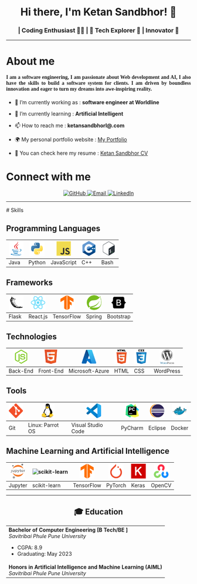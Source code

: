 <h1 align="center">Hi there, I'm Ketan Sandbhor! 👋</h1>

<h3 align="center"> | Coding Enthusiast 👩‍💻 | 🌌 Tech Explorer 🌌 | Innovator 🧠</h3>

<hr>
<h1 align="left">About me</h1>


<h4 align="justify" style="font-family: times new roman" align="left">I am a software engineering, I am passionate about Web development and AI, I also have the skills to build a software system for clients.  I am driven by boundless innovation and eager to turn my dreams into awe-inspiring reality.</h4>

- 🔭 I’m currently working as : **software engineer at Worldline**
- 🌱 I’m currently learning : **Artificial Intelligent**

- 📫 How to reach me : **ketansandbhorl@.com**
  
- 🌍 My personal portfolio website : [My Portfolio]()

- 📜 You can check here my resume : [Ketan Sandbhor CV]()


<h1 align="left">Connect with me</h1>
<p align="center">
  <a href="https://github.com/ketan70">
    <img src="https://img.shields.io/badge/GitHub-ketan70-blue?style=for-the-badge&logo=github" alt="GitHub">
  </a>
  <a href="mailto:ketansandbhor32@gmail.com">
    <img src="https://img.shields.io/badge/Email-ketansandbhor32%40gmail.com-red?style=for-the-badge&logo=gmail" alt="Email">
  </a>
  <a href="https://www.linkedin.com/in/ketan-sandbhor-7083/">
    <img src="https://raw.githubusercontent.com/rahuldkjain/github-profile-readme-generator/master/src/images/icons/Social/linked-in-alt.svg" alt="LinkedIn">
  </a>
</p>

</p>
<hr>
# Skills

## Programming Languages
| <img src="https://raw.githubusercontent.com/devicons/devicon/master/icons/java/java-original.svg" alt="Java" width="40" height="40"> | <img src="https://raw.githubusercontent.com/devicons/devicon/master/icons/python/python-original.svg" alt="Python" width="40" height="40"> | <img src="https://raw.githubusercontent.com/devicons/devicon/master/icons/javascript/javascript-original.svg" alt="JavaScript" width="40" height="40"> | <img src="https://raw.githubusercontent.com/devicons/devicon/master/icons/cplusplus/cplusplus-original.svg" alt="C++" width="40" height="40"> | <img src="https://raw.githubusercontent.com/devicons/devicon/master/icons/bash/bash-original.svg" alt="Bash (Shell Scripting)" width="40" height="40"> |
|-------------------------|-------------------------|------------------------|------------------------|--------------------------|
| Java                   | Python                 | JavaScript            | C++                    | Bash                     |

## Frameworks
| <img src="https://raw.githubusercontent.com/devicons/devicon/master/icons/flask/flask-original.svg" alt="Flask" width="40" height="40"> | <img src="https://raw.githubusercontent.com/devicons/devicon/master/icons/react/react-original.svg" alt="React.js" width="40" height="40"> | <img src="https://raw.githubusercontent.com/devicons/devicon/master/icons/tensorflow/tensorflow-original.svg" alt="TensorFlow" width="40" height="40"> | <img src="https://raw.githubusercontent.com/devicons/devicon/master/icons/spring/spring-original.svg" alt="Spring" width="40" height="40"> | <img src="https://raw.githubusercontent.com/devicons/devicon/master/icons/bootstrap/bootstrap-plain.svg" alt="Bootstrap" width="40" height="40"> |
|-------------------------|------------------------|------------------------|-------------------------|-------------------------|
| Flask                   | React.js               | TensorFlow             | Spring                  | Bootstrap               |

## Technologies
| <img src="https://raw.githubusercontent.com/devicons/devicon/master/icons/nodejs/nodejs-original.svg" alt="Back-End" width="40" height="40"> | <img src="https://raw.githubusercontent.com/devicons/devicon/master/icons/html5/html5-original.svg" alt="Front-End" width="40" height="40"> | <img src="https://raw.githubusercontent.com/devicons/devicon/master/icons/azure/azure-original.svg" alt="Microsoft-Azure" width="40" height="40"> | <img src="https://raw.githubusercontent.com/devicons/devicon/master/icons/html5/html5-original-wordmark.svg" alt="HTML" width="40" height="40"> | <img src="https://raw.githubusercontent.com/devicons/devicon/master/icons/css3/css3-original-wordmark.svg" alt="CSS" width="40" height="40"> | <img src="https://raw.githubusercontent.com/devicons/devicon/master/icons/wordpress/wordpress-original.svg" alt="WordPress" width="40" height="40"> |
|-------------------------|------------------------|------------------------|-------------------------|-------------------------|--------------------------|
| Back-End                | Front-End              | Microsoft-Azure        | HTML                    | CSS                     | WordPress               |

## Tools
| <img src="https://raw.githubusercontent.com/devicons/devicon/master/icons/git/git-original.svg" alt="Git" width="40" height="40"> | <img src="https://raw.githubusercontent.com/devicons/devicon/master/icons/linux/linux-original.svg" alt="Linux: Parrot OS" width="40" height="40"> | <img src="https://raw.githubusercontent.com/devicons/devicon/master/icons/vscode/vscode-original.svg" alt="Visual Studio Code" width="40" height="40"> | <img src="https://raw.githubusercontent.com/devicons/devicon/master/icons/pycharm/pycharm-original.svg" alt="PyCharm" width="40" height="40"> | <img src="https://raw.githubusercontent.com/devicons/devicon/master/icons/eclipse/eclipse-original.svg" alt="Eclipse" width="40" height="40"> | <img src="https://raw.githubusercontent.com/devicons/devicon/master/icons/docker/docker-original.svg" alt="Docker" width="40" height="40"> |
|------------------------|-------------------------|------------------------|------------------------|------------------------|------------------------|
| Git                    | Linux: Parrot OS        | Visual Studio Code     | PyCharm                | Eclipse                | Docker                 |

## Machine Learning and Artificial Intelligence
| <img src="https://raw.githubusercontent.com/devicons/devicon/master/icons/jupyter/jupyter-original-wordmark.svg" alt="Jupyter" width="40" height="40"> | <img src="https://raw.githubusercontent.com/devicons/devicon/master/icons/scikit-learn/scikit-learn-original.svg" alt="scikit-learn" width="40" height="40"> | <img src="https://raw.githubusercontent.com/devicons/devicon/master/icons/tensorflow/tensorflow-original.svg" alt="TensorFlow" width="40" height="40"> | <img src="https://raw.githubusercontent.com/devicons/devicon/master/icons/pytorch/pytorch-original.svg" alt="PyTorch" width="40" height="40"> | <img src="https://raw.githubusercontent.com/devicons/devicon/master/icons/keras/keras-original.svg" alt="Keras" width="40" height="40"> | <img src="https://raw.githubusercontent.com/devicons/devicon/master/icons/opencv/opencv-original.svg" alt="OpenCV" width="40" height="40"> |
|-------------------------|-------------------------|------------------------|-------------------------|-------------------------|-------------------------|
| Jupyter                 | scikit-learn            | TensorFlow             | PyTorch                 | Keras                   | OpenCV                  |


<hr>

<h2 align="center">🎓 Education</h2>

<table align="center">
  <tr>
    <td>
      <b>Bachelor of Computer Engineering [B Tech/BE ]</b><br>
      <i>Savitribai Phule Pune University</i><br>
      <ul>
        <li>CGPA: 8.9</li>
        <li>Graduating: May 2023</li>
      </ul>
    </td>
  </tr>
  <tr>
    <td>
      <b>Honors in Artificial Intelligence and Machine Learning (AIML)</b><br>
      <i>Savitribai Phule Pune University</i>
    </td>
  </tr>
</table>
